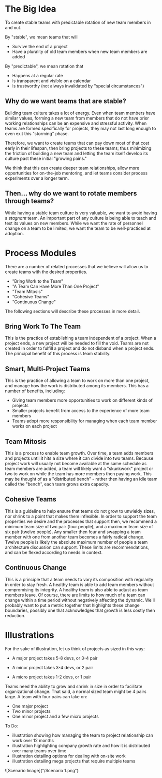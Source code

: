 The Big Idea
============

To create stable teams with predictable rotation of new team members in and out. 
  
  
By "stable", we mean teams that will
    
- Survive the end of a project
- Have a plurality of old team members when new team members are added
 
By "predictable", we mean rotation that

- Happens at a regular rate
- Is transparent and visible on a calendar
- Is trustworthy (not always invalidated by "special circumstances")


Why do we want teams that are stable?
-------------------------------------

Building team culture takes a lot of energy. Even when team members have similar values, forming a new team from members 
that do not have prior working relationships can be an expensive and stressful activity. When teams are formed 
specifically for projects, they may not last long enough to even exit this "storming" phase. 
  
Therefore, we want to create teams that can pay down most of that cost early in their lifespan, then bring projects to
 these teams; thus minimizing the friction of building a new team and letting the team itself develop its culture past 
 these initial "growing pains."
 
We think that this can create deeper team relationships, allow more opportunities for on-the-job mentoring, and let
  teams consider process experiments over a longer term.

Then... why do we want to rotate members through teams?
-------------------------------------

While having a stable team culture is very valuable, we want to avoid having a *stagnant* team. An important part of any 
culture is being able to teach and test its values on new members. While we want the rate of personnel change on a team 
to be limited, we want the team to be well-practiced at adoption.


Process Modules
===============

There are a number of related processes that we believe will allow us to create teams with the desired properties. 

 - "Bring Work to the Team"
 - "A Team Can Have More Than One Project"
 - "Team Mitosis"
 - "Cohesive Teams"
 - "Continuous Change"
 
The following sections will describe these processes in more detail. 
 
 
Bring Work To The Team
----------------------

This is the practice of establishing a team independent of a project. When a project ends, a new project will be 
needed to fill the void. Teams are not created in order to fulfill a project and do not disband when a project ends. The
principal benefit of this process is team stability.
  
Smart, Multi-Project Teams
-------------------------------------

This is the practice of allowing a team to work on more than one project, and manage how the work is distributed among 
its members. This has a number of benefits, including:

 - Giving team members more opportunities to work on different kinds of projects
 - Smaller projects benefit from access to the experience of more team members
 - Teams adopt more responsibility for managing when each team member works on each project
 
Team Mitosis
------------

This is a process to enable team growth. Over time, a team adds members and projects until it hits a size where it can 
divide into two teams. Because project work will usually not become available at the same schedule as team members are 
added, a team will likely want a "skunkwork" project or two to work on while the team has more members then paying 
work. This may be thought of as a "distributed bench" - rather then having an idle team called the "bench", 
each team grows extra capacity.

Cohesive Teams
--------------

This is a guideline to help ensure that teams do not grow to unwieldy sizes, nor shrink to a point that makes them 
inflexible. In order to support the team properties we desire and the processes that support then, we recommend a 
minimum team size of two pair (four people), and a maximum team size of six pair (twelve people). Any smaller then four 
and swapping a team member with one from another team becomes a fairly radical change. Twelve people is likely the 
absolute maximum number of people a team architecture discussion can support. These limits are recommendations, and can 
be flexed according to needs in context.

Continuous Change
-----------------

This is a principle that a team needs to vary its composition with regularity in order to stay fresh. A healthy team is 
able to add team members without compromising its integrity. A healthy team is also able to adjust as team members 
leave. Of course, there are limits to how much of a team can change within a time period without negatively affecting 
the dynamic. We'll probably want to put a metric together that highlights these change boundaries, possibly one that 
acknowledges that growth is less costly then reduction.

Illustrations
=============

For the sake of illustration, let us think of projects as sized in this way:

 - A major project takes 5-8 devs, or 3-4 pair
 
 - A minor project takes 3-4 devs, or 2 pair
 
 - A micro project takes 1-2 devs, or 1 pair
 
 
Teams need the ability to grow and shrink in size in order to facilitate organizational change. That said, a normal sized 
team might be 4 pairs large. A team with four pairs can take on:

- One major project
- Two minor projects
- One minor project and a few micro projects

To Do:

- illustration showing how managing the team to project relationship can work over 12 months
- illustration highlighting company growth rate and how it is distributed over many teams over time
- illustration detailing options for dealing with on-site work
- illustration detailing mega projects that require multiple teams


![Scenario Image]("/Scenario 1.png")
